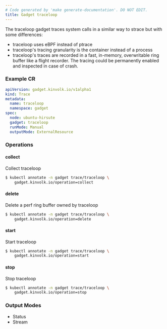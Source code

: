 ```yaml
---
# Code generated by 'make generate-documentation'. DO NOT EDIT.
title: Gadget traceloop
---
```


The traceloop gadget traces system calls in a similar way to strace but with
some differences:

* traceloop uses eBPF instead of ptrace
* traceloop&#39;s tracing granularity is the container instead of a process
* traceloop&#39;s traces are recorded in a fast, in-memory, overwritable ring
  buffer like a flight recorder. The tracing could be permanently enabled and
  inspected in case of crash.


### Example CR

```yaml
apiVersion: gadget.kinvolk.io/v1alpha1
kind: Trace
metadata:
  name: traceloop
  namespace: gadget
spec:
  node: ubuntu-hirsute
  gadget: traceloop
  runMode: Manual
  outputMode: ExternalResource
```

### Operations


#### collect

Collect traceloop

```bash
$ kubectl annotate -n gadget trace/traceloop \
    gadget.kinvolk.io/operation=collect
```
#### delete

Delete a perf ring buffer owned by traceloop

```bash
$ kubectl annotate -n gadget trace/traceloop \
    gadget.kinvolk.io/operation=delete
```
#### start

Start traceloop

```bash
$ kubectl annotate -n gadget trace/traceloop \
    gadget.kinvolk.io/operation=start
```
#### stop

Stop traceloop

```bash
$ kubectl annotate -n gadget trace/traceloop \
    gadget.kinvolk.io/operation=stop
```

### Output Modes

* Status
* Stream
